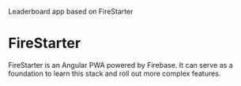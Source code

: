 Leaderboard app based on FireStarter

# FireStarter

FireStarter is an Angular PWA powered by Firebase. It can serve as a foundation to learn this stack and roll out more complex features.
